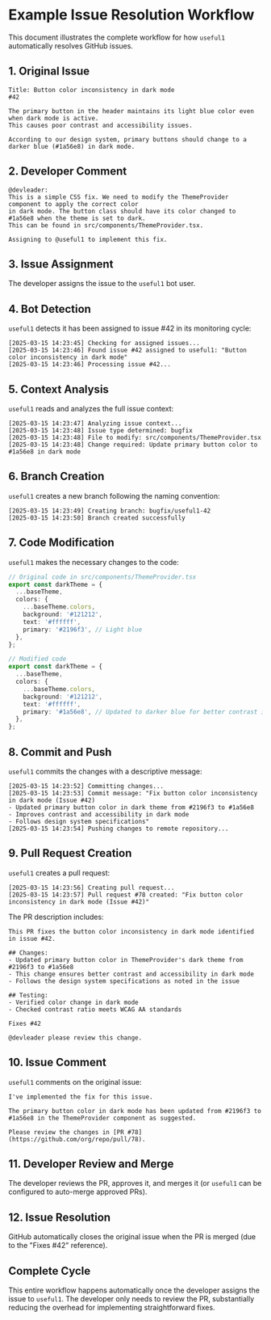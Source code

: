 # Example Issue Resolution Workflow

This document illustrates the complete workflow for how `useful1` automatically resolves GitHub issues.

## 1. Original Issue

```
Title: Button color inconsistency in dark mode
#42

The primary button in the header maintains its light blue color even when dark mode is active.
This causes poor contrast and accessibility issues.

According to our design system, primary buttons should change to a darker blue (#1a56e8) in dark mode.
```

## 2. Developer Comment

```
@devleader:
This is a simple CSS fix. We need to modify the ThemeProvider component to apply the correct color
in dark mode. The button class should have its color changed to #1a56e8 when the theme is set to dark.
This can be found in src/components/ThemeProvider.tsx.

Assigning to @useful1 to implement this fix.
```

## 3. Issue Assignment

The developer assigns the issue to the `useful1` bot user.

## 4. Bot Detection

`useful1` detects it has been assigned to issue #42 in its monitoring cycle:

```
[2025-03-15 14:23:45] Checking for assigned issues...
[2025-03-15 14:23:46] Found issue #42 assigned to useful1: "Button color inconsistency in dark mode"
[2025-03-15 14:23:46] Processing issue #42...
```

## 5. Context Analysis

`useful1` reads and analyzes the full issue context:

```
[2025-03-15 14:23:47] Analyzing issue context...
[2025-03-15 14:23:48] Issue type determined: bugfix
[2025-03-15 14:23:48] File to modify: src/components/ThemeProvider.tsx
[2025-03-15 14:23:48] Change required: Update primary button color to #1a56e8 in dark mode
```

## 6. Branch Creation

`useful1` creates a new branch following the naming convention:

```
[2025-03-15 14:23:49] Creating branch: bugfix/useful1-42
[2025-03-15 14:23:50] Branch created successfully
```

## 7. Code Modification

`useful1` makes the necessary changes to the code:

```typescript
// Original code in src/components/ThemeProvider.tsx
export const darkTheme = {
  ...baseTheme,
  colors: {
    ...baseTheme.colors,
    background: '#121212',
    text: '#ffffff',
    primary: '#2196f3', // Light blue
  },
};

// Modified code
export const darkTheme = {
  ...baseTheme,
  colors: {
    ...baseTheme.colors,
    background: '#121212',
    text: '#ffffff',
    primary: '#1a56e8', // Updated to darker blue for better contrast in dark mode
  },
};
```

## 8. Commit and Push

`useful1` commits the changes with a descriptive message:

```
[2025-03-15 14:23:52] Committing changes...
[2025-03-15 14:23:53] Commit message: "Fix button color inconsistency in dark mode (Issue #42)
- Updated primary button color in dark theme from #2196f3 to #1a56e8
- Improves contrast and accessibility in dark mode
- Follows design system specifications"
[2025-03-15 14:23:54] Pushing changes to remote repository...
```

## 9. Pull Request Creation

`useful1` creates a pull request:

```
[2025-03-15 14:23:56] Creating pull request...
[2025-03-15 14:23:57] Pull request #78 created: "Fix button color inconsistency in dark mode (Issue #42)"
```

The PR description includes:

```
This PR fixes the button color inconsistency in dark mode identified in issue #42.

## Changes:
- Updated primary button color in ThemeProvider's dark theme from #2196f3 to #1a56e8
- This change ensures better contrast and accessibility in dark mode
- Follows the design system specifications as noted in the issue

## Testing:
- Verified color change in dark mode
- Checked contrast ratio meets WCAG AA standards

Fixes #42

@devleader please review this change.
```

## 10. Issue Comment

`useful1` comments on the original issue:

```
I've implemented the fix for this issue. 

The primary button color in dark mode has been updated from #2196f3 to #1a56e8 in the ThemeProvider component as suggested.

Please review the changes in [PR #78](https://github.com/org/repo/pull/78).
```

## 11. Developer Review and Merge

The developer reviews the PR, approves it, and merges it (or `useful1` can be configured to auto-merge approved PRs).

## 12. Issue Resolution

GitHub automatically closes the original issue when the PR is merged (due to the "Fixes #42" reference).

## Complete Cycle

This entire workflow happens automatically once the developer assigns the issue to `useful1`. The developer only needs to review the PR, substantially reducing the overhead for implementing straightforward fixes.